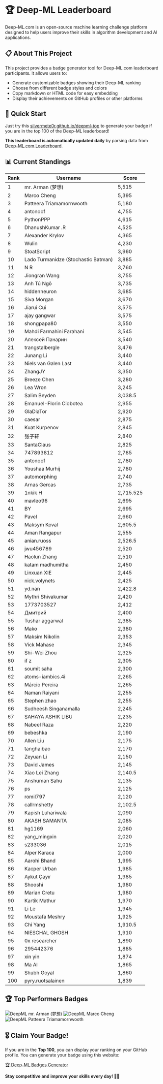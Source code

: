 # 🏆 Deep-ML Leaderboard

Deep-ML.com is an open-source machine learning challenge platform designed to help users improve their skills in algorithm development and AI applications.  

## 📋 About This Project

This project provides a badge generator tool for Deep-ML.com leaderboard participants. It allows users to:
- Generate customizable badges showing their Deep-ML ranking
- Choose from different badge styles and colors
- Copy markdown or HTML code for easy embedding
- Display their achievements on GitHub profiles or other platforms

## 🚀 Quick Start

Just try this [silvermete0r.github.io/deepml-top](https://silvermete0r.github.io/deepml-top) to generate your badge if you are in the top 100 of the Deep-ML leaderboard!

**This leaderboard is automatically updated daily** by parsing data from [Deep-ML.com Leaderboard](https://www.deep-ml.com/leaderboard).  

## 📊 Current Standings  

<!-- LEADERBOARD_START -->
| Rank | Username | Score |
|------|---------|-------|
| 1 | mr. Arman (梦想) | 5,515 |
| 2 | Marco Cheng | 5,395 |
| 3 | Patteera Triamamornwooth | 5,180 |
| 4 | antonoof | 4,755 |
| 5 | PythonPPP | 4,615 |
| 6 | DhanushKumar .R | 4,525 |
| 7 | Alexander Krylov | 4,365 |
| 8 | Wulin | 4,230 |
| 9 | StoatScript | 3,960 |
| 10 | Lado Turmanidze (Stochastic Batman) | 3,885 |
| 11 | N R | 3,760 |
| 12 | Jiongran Wang | 3,755 |
| 13 | Anh Tú Ngô | 3,735 |
| 14 | hiddenneuron | 3,685 |
| 15 | Siva Morgan | 3,670 |
| 16 | Jiarui Cui | 3,575 |
| 17 | ajay gangwar | 3,575 |
| 18 | shongpapa80 | 3,550 |
| 19 | Mahdi Farmahini Farahani | 3,545 |
| 20 | Алексей Панарин | 3,540 |
| 21 | trangstalbergle | 3,476 |
| 22 | Junang Li | 3,440 |
| 23 | Niels van Galen Last | 3,440 |
| 24 | ZhangJY | 3,350 |
| 25 | Breeze Chen | 3,280 |
| 26 | Lea Wron | 3,245 |
| 27 | Salim Beyden | 3,038.5 |
| 28 | Emanuel-Florin Ciobotea | 2,955 |
| 29 | GlaDiaTor | 2,920 |
| 30 | caesar | 2,875 |
| 31 | Kuat Kurpenov | 2,845 |
| 32 | 张子轩 | 2,840 |
| 33 | SantaClaus | 2,825 |
| 34 | 747893812 | 2,785 |
| 35 | antonoof | 2,780 |
| 36 | Youshaa Murhij | 2,780 |
| 37 | automorphing | 2,740 |
| 38 | Arnas Gercas | 2,735 |
| 39 | 1nkik H | 2,715.525 |
| 40 | mavleo96 | 2,695 |
| 41 | BY | 2,695 |
| 42 | Pavel | 2,660 |
| 43 | Maksym Koval | 2,605.5 |
| 44 | Aman Rangapur | 2,555 |
| 45 | anian.ruoss | 2,526.5 |
| 46 | jwu456789 | 2,520 |
| 47 | Haolun Zhang | 2,510 |
| 48 | katam madhumitha | 2,450 |
| 49 | Linxuan XIE | 2,445 |
| 50 | nick.volynets | 2,425 |
| 51 | yd.nan | 2,422.8 |
| 52 | Mythri Shivakumar | 2,420 |
| 53 | 1773703527 | 2,412 |
| 54 | Дмитрий | 2,400 |
| 55 | Tushar aggarwal | 2,385 |
| 56 | Mako | 2,380 |
| 57 | Maksim Nikolin | 2,353 |
| 58 | Vick Mahase | 2,345 |
| 59 | Shi-Wei Zhou | 2,325 |
| 60 | if z | 2,305 |
| 61 | soumit saha | 2,300 |
| 62 | atoms-iambics.4i | 2,265 |
| 63 | Márcio Pereira | 2,265 |
| 64 | Naman Raiyani | 2,255 |
| 65 | Stephen zhao | 2,255 |
| 66 | Sudheesh Singanamalla | 2,245 |
| 67 | SAHAYA ASHIK LIBU | 2,235 |
| 68 | Nabeel Raza | 2,220 |
| 69 | bebeshka | 2,190 |
| 70 | Allen Liu | 2,175 |
| 71 | tanghaibao | 2,170 |
| 72 | Zeyuan Li | 2,150 |
| 73 | David James | 2,145 |
| 74 | Xiao Lei Zhang | 2,140.5 |
| 75 | Anshuman Sahu | 2,135 |
| 76 | ps | 2,125 |
| 77 | romil797 | 2,120 |
| 78 | callrmshetty | 2,102.5 |
| 79 | Kapish Luhariwala | 2,090 |
| 80 | AKASH SAMANTA | 2,085 |
| 81 | hg1169 | 2,060 |
| 82 | yang_mingxin | 2,020 |
| 83 | s233036 | 2,015 |
| 84 | Alper Karaca | 2,000 |
| 85 | Aarohi Bhand | 1,995 |
| 86 | Kacper Urban | 1,985 |
| 87 | Aykut Çayır | 1,985 |
| 88 | Shooshi | 1,980 |
| 89 | Marian Cretu | 1,980 |
| 90 | Kartik Mathur | 1,970 |
| 91 | Li Le | 1,945 |
| 92 | Moustafa Meshry | 1,925 |
| 93 | Chi Yang | 1,910.5 |
| 94 | NIESCHAL GHOSH | 1,910 |
| 95 | 0x researcher | 1,890 |
| 96 | 295442376 | 1,885 |
| 97 | xin yin | 1,874 |
| 98 | Ma Al | 1,865 |
| 99 | Shubh Goyal | 1,860 |
| 100 | pyry.ruotsalainen | 1,839 |
<!-- LEADERBOARD_END -->

## 🏆 Top Performers Badges

<!-- BADGES_START -->
![DeepML mr. Arman (梦想)](https://img.shields.io/badge/dynamic/json?url=https%3A%2F%2Fraw.githubusercontent.com%2Fsilvermete0r%2Fdeepml-top%2Fmain%2Fbadges.json&query=%24.1247b1b5b9cd95e98d7ff7438207406f.label&prefix=Rank%20&style=for-the-badge&label=%F0%9F%9A%80%20DeepML&color=blue&link=https%3A%2F%2Fwww.deep-ml.com%2Fleaderboard)
![DeepML Marco Cheng](https://img.shields.io/badge/dynamic/json?url=https%3A%2F%2Fraw.githubusercontent.com%2Fsilvermete0r%2Fdeepml-top%2Fmain%2Fbadges.json&query=%24.4091c1a21900bd2c7d3f4e343acddda1.label&prefix=Rank%20&style=for-the-badge&label=%F0%9F%9A%80%20DeepML&color=blue&link=https%3A%2F%2Fwww.deep-ml.com%2Fleaderboard)
![DeepML Patteera Triamamornwooth](https://img.shields.io/badge/dynamic/json?url=https%3A%2F%2Fraw.githubusercontent.com%2Fsilvermete0r%2Fdeepml-top%2Fmain%2Fbadges.json&query=%24.0eeb1bc570f4ebaca4c3c1d5794e9de9.label&prefix=Rank%20&style=for-the-badge&label=%F0%9F%9A%80%20DeepML&color=blue&link=https%3A%2F%2Fwww.deep-ml.com%2Fleaderboard)
<!-- BADGES_END -->

## 🎖 Claim Your Badge!  

If you are in the **Top 100**, you can display your ranking on your GitHub profile. You can generate your badge using this website:

[🏆 Deep-ML Badges Generator](https://silvermete0r.github.io/deepml-top/)

**Stay competitive and improve your skills every day! 🚀🔥**